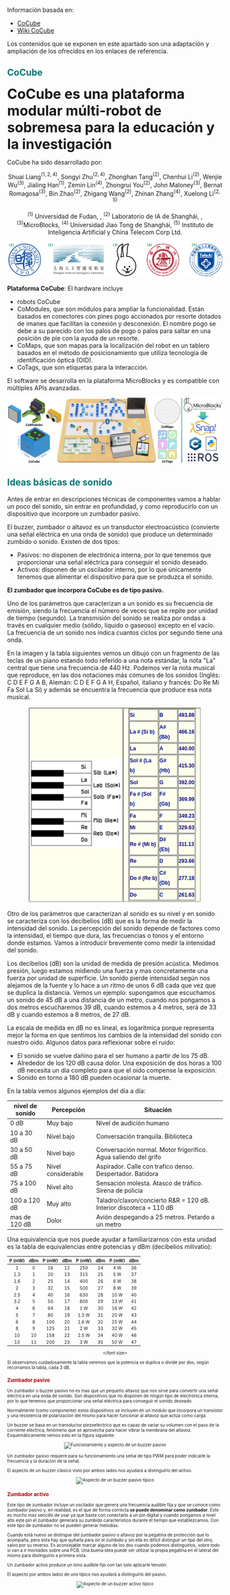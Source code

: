 Información basada en:

* [CoCube](https://www.cocubefun.com/)
* [Wiki CoCube](https://wiki.cocube.fun/)

Los contenidos que se exponen en este apartado son una adaptación y ampliación de los ofrecidos en los enlaces de referencia.

## <FONT COLOR=#007575>**CoCube**</font>
<font size="6"><b>CoCube es una plataforma modular múlti-robot de sobremesa para la educación y la investigación</b></font>

CoCube ha sido desarrollado por:
<center>

Shuai Liang$^{(1,2,4)}$, Songyi Zhu$^{(2,4)}$, Zhonghan Tang$^{(2)}$, Chenhui Li$^{(2)}$, Wenjie Wu$^{(3)}$, Jialing Han$^{(1)}$, Zemin Lin$^{(4)}$, Zhongrui You$^{(2)}$, John Maloney$^{(3)}$, Bernat Romagosa$^{(3)}$, Bin Zhao$^{(2)}$, Zhigang Wang$^{(2)}$, Zhinan Zhang$^{(4)}$, Xuelong Li$^{(2,5)}$

$^{(1)}$ Universidad de Fudan, , $^{(2)}$ Laboratorio de IA de Shanghái, , $^{(3)}$MicroBlocks, $^{(4)}$ Universidad Jiao Tong de Shanghái, $^{(5)}$ Instituto de Inteligencia Artificial y China Telecom Corp Ltd.

![Logotipos](../img/CoCube/logos.png)  

</center>

**Plataforma CoCube**: El hardware incluye

* robots CoCube
* CoModules, que son módulos para ampliar la funcionalidad. Están basados en conectores con pines pogo accionados por resorte dotados de imanes que facilitan la conexión y desconexión. El nombre pogo se debe a su parecido con los palos de pogo o palos para saltar en una posición de pie con la ayuda de un resorte.
* CoMaps, que son mapas para la localización del robot en un tablero basados en el método de posicionamiento que utiliza tecnologia de identificación óptica (OID).
* CoTags, que son etiquetas para la interacción.

El software se desarrolla en la plataforma MicroBlocks y es compatible con múltiples APIs avanzadas.

<center>

![Plataforma CoCube](../img/CoCube/Plataforma_CoCube.png)  

</center>

## <FONT COLOR=#007575>**Ideas básicas de sonido**</font>
Antes de entrar en descripciones técnicas de componentes vamos a hablar un poco del sonido, sin entrar en profundidad, y como reproducirlo con un dispositivo que incorpore un zumbador pasivo.

El buzzer, zumbador o altavoz es un transductor electroacústico (convierte una señal eléctrica en una onda de sonido) que produce un determinado zumbido o sonido. Existen de dos tipos:

* Pasivos: no disponen de electrónica interna, por lo que tenemos que proporcionar una señal eléctrica para conseguir el sonido deseado.
* Activos: disponen de un oscilador interno, por lo que únicamente tenemos que alimentar el dispositivo para que se produzca el sonido.

**El zumbador que incorpora CoCube es de tipo pasivo.**

Uno de los parámetros que caracterizan a un sonido es su frecuencia de emisión, siendo la frecuencia el número de veces que se repite por unidad de tiempo (segundo). La transmisión del sonido se realiza por ondas a través en cualquier medio (sólido, líquido o gaseoso) excepto en el vacío. La frecuencia de un sonido nos indica cuantos ciclos por segundo tiene una onda.

En la imagen y la tabla siguientes vemos un dibujo con un fragmento de las teclas de un piano estando todo referido a una nota estándar, la nota "La" central que tiene una frecuencia de 440 Hz. Podemos ver la nota musical que reproduce, en las dos notaciones más comunes de los sonidos (Inglés: C D E F G A B, Alemán: C D E F G A H, Español, italiano y francés: Do Re Mi Fa Sol La Si) y además se encuentra la frecuencia que produce esa nota musical.

<center>

![Sección de piano y notas](../img/CoCube/piano.png)  

</center>

Otro de los parámetros que caracterizan al sonido es su nivel y en sonido se caracteriza con los decibelios (dB) que es la forma de medir la intensidad del sonido. La percepción del sonido depende de factores como la intensidad, el tiempo que dura, las frecuencias o tonos y el entorno donde estamos. Vamos a introducir brevemente como medir la intensidad del sonido.

Los decibelios (dB) son la unidad de medida de presión acústica. Medimos presión, luego estamos midiendo una fuerza y mas concretamente una fuerza por unidad de superficie. Un sonido pierde intensidad según nos alejamos de la fuente y lo hace a un ritmo de unos 6 dB cada que vez que se duplica la distancia. Vemos un ejemplo: supongamos que escuchamos un sonido de 45 dB a una distancia de un metro, cuando nos pongamos a dos metros escucharemos 39 dB, cuando estemos a 4 metros, será de 33 dB y cuando estemos a 8 metros, de 27 dB.

La escala de medida en dB no es lineal, es logaritmica porque representa mejor la forma en que sentimos los cambios de la intensidad del sonido con nuestro oido. Algunos datos para reflexionar sobre el ruido:

* El sonido se vuelve dañino para el ser humano a partir de los 75 dB.
* Alrededor de los 120 dB causa dolor. Una exposición de dos horas a 100 dB necesita un día completo para que el oido compense la exposición.
* Sonido en torno a 180 dB pueden ocasionar la muerte.

En la tabla vemos algunos ejemplos del día a día:

<center>

|nivel de sonido|Percepción|Situación|
|---|---|---|
|0 dB|Muy bajo|Nivel de audición humano|
|10 a 30 dB|Nivel bajo|Conversación tranquila. Biblioteca|
|30 a 50 dB|Nivel bajo|Conversación normal. Motor frigorifico. Agua saliendo del grifo|
|55 a 75 dB|Nivel considerable|Aspirador. Calle con trafico denso. Despertador. Batidora|
|75 a 100 dB|Nivel alto|Sensación molesta. Atasco de tráfico. Sirena de policia|
|100 a 120 dB|Muy alto|Taladro/claxon/concierto R&R = 120 dB. Interior discoteca = 110 dB|
|mas de 120 dB|Dolor|Avión despegando a 25 metros. Petardo a un metro|

</center>

Una equivalencia que nos puede ayudar a familiarizarnos con esta unidad es la tabla de equivalencias entre potencias y dBm (decibelios milivatio):

<center>
<font size="1">

| <font size="1">P (mW) | <font size="1">dBm | <font size="1">P (mW) | <font size="1">dBm | <font size="1">P (mW) | <font size="1">dBm | <font size="1">P (mW) | <font size="1">dBm |
|:-:|:-:|:-:|:-:|:-:|:-:|:-:|:-:|
| <font size="1">1 | <font size="1">0 | <font size="1">16 | <font size="1">12 | <font size="1">250 | <font size="1">24 | <font size="1">4 W | <font size="1">36 |
| <font size="1">1.3 | <font size="1">1 | <font size="1">20 | <font size="1">13 | <font size="1">315 | <font size="1">25 | <font size="1">5 W | <font size="1">37 |
| <font size="1">1.6 | <font size="1">2 | <font size="1">25 | <font size="1">14 | <font size="1">400 | <font size="1">26 | <font size="1">6 W | <font size="1">38 |
| <font size="1">2 | <font size="1">3 | <font size="1">32 | <font size="1">15 | <font size="1">500 | <font size="1">27 | <font size="1">8 W | <font size="1">39 |
| <font size="1">2.5 | <font size="1">4 | <font size="1">40 | <font size="1">16 | <font size="1">630 | <font size="1">28 | <font size="1">10 W | <font size="1">40 |
| <font size="1">3.2 | <font size="1">5 | <font size="1">50 | <font size="1">17 | <font size="1">800 | <font size="1">29 | <font size="1">13 W | <font size="1">41 |
| <font size="1">4 | <font size="1">6 | <font size="1">64 | <font size="1">18 | <font size="1"> 1 W | <font size="1">30 | <font size="1">16 W | <font size="1">42 |
| <font size="1">5 | <font size="1">7 | <font size="1">80 | <font size="1">19 | <font size="1">1.3 W | <font size="1">31 | <font size="1">20 W | <font size="1">43 |
| <font size="1">6 | <font size="1">8 | <font size="1">100 | <font size="1">20 | <font size="1">1.6 W | <font size="1">32 | <font size="1">25 W | <font size="1">44 |
| <font size="1">8 | <font size="1">9 | <font size="1">125 | <font size="1">21 | <font size="1">2 W | <font size="1">33 | <font size="1">32 W | <font size="1">45 |
| <font size="1">10 | <font size="1">10 | <font size="1">158 | <font size="1">22 | <font size="1">2.5 W | <font size="1">34 | <font size="1">40 W | <font size="1">46 |
| <font size="1">13 | <font size="1">11 | <font size="1">200 | <font size="1">23 | <font size="1">3 W | <font size="1">35 | <font size="1">50 W | <font size="1">47 |

</font size>
</center>

Si observamos cuidadosamente la tabla veremos que la potencia se duplica o divide por dos, según recorramos la tabla, cada 3 dB.

### <FONT COLOR=#AA0000>**Zumbador pasivo**</font>
Un zumbador o buzzer pasivo no es mas que un pequeño altavoz que nos sirve para convertir una señal eléctrica en una onda de sonido. Son dispositivos que no disponen de ningún tipo de electrónica interna, por lo que tenemos que proporcionar una señal eléctrica para conseguir el sonido deseado.

Normalmente (como componente) estos dispositivos se incluyen en un módulo que incorpora un transistor y una resistencia de polarización del mismo para hacer funcionar al altavoz que actúa como carga.

Un buzzer se basa en un transductor piezoeléctrico que es capaz de variar su volumen con el paso de la corriente eléctrica, fenómeno que se aprovecha para hacer vibrar la membrana del altavoz. Esquemáticamente vemos esto en la figura siguiente:

<center>

![Funcionamiento y aspecto de un buzzer pasivo](../img/microSM/buzzer_pas.png)  

</center>

Un zumbador pasivo requiere para su funcionamiento una señal de tipo PWM para poder indicarle la frecuencia y la duración de la señal.

El aspecto de un buzzer clásico visto por ambos lados nos ayudará a distinguirlo del activo.

<center>

![Aspecto de un buzzer pasivo típico](../img/microSM/buzzer_pas_dist.png)  

</center>

### <FONT COLOR=#AA0000>**Zumbador activo**</font>
Este tipo de zumbador incluye un oscilador que genera una frecuencia audible fija y que se conoce como zumbador pasivo y,  en realidad, es el que de forma correcta **se puede denominar como zumbador**. Este es mucho mas sencillo de usar ya que basta con conectarlo a un pin digital y cuando pongamos a nivel alto este pin el zumbador generará su zumbido característico durante el tiempo que establezcamos. Con este tipo de zumbador no se pueden generar melodías.

Cuando está nuevo se distingue del zumbador pasivo o altavoz por la pegatina de protección que lo acompaña, pero esta hay que quitarla para oir el zumbido y sin ella es difícil distinguir un tipo del otro, salvo por su reverso. Es aconsejable marcar alguno de los dos cuando podemos distinguirlos, sobre todo si van a ir montados sobre una PCB. Una buena idea puede ser utilizar la propia pegatina en el lateral del mismo para distinguirlo a primera vista.

Un zumbador activo produce un tono audible fijo con tan solo aplicarle tensión.

El aspecto por ambos lados de uno típico nos ayudará a distinguirlo del pasivo.

<center>

![Aspecto de un buzzer activo típico](../img/microSM/buzzer_act_dist.png)  

</center>
